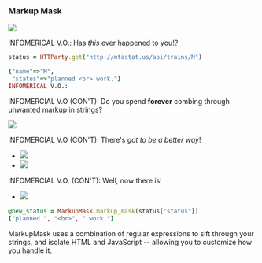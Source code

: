 ### Markup Mask
![](https://media.giphy.com/media/KKSL69AkgQ62c/giphy.gif)


INFOMERICAL V.O.: 
Has _this_ ever happened to you!?

```ruby
status = HTTParty.get("http://mtastat.us/api/trains/M")

{"name"=>"M",
 "status"=>"planned <br> work."}
INFOMERICAL V.O.: 
```
INFOMERCIAL V.O (CON'T): 
Do you spend **forever** combing through unwanted markup in strings?

![](https://media.giphy.com/media/10N0qMA6FLi4BW/giphy.gif)

INFOMERCIAL V.O (CON'T): 
There's _got to be a better way_!

- ![](https://media.giphy.com/media/i4gLlAUz2IVIk/giphy.gif)
- ![](https://media.giphy.com/media/dJEMs13SrsiuA/giphy.gif)

INFOMERCIAL V.O. (CON'T): 
Well, now there is!
- ![](https://media.giphy.com/media/5lv2pwsT4A2nC/giphy.gif)

```rb
@new_status = MarkupMask.markup_mask(status["status"])
["planned ", "<br>", " work."]
```

MarkupMask uses a combination of regular expressions to sift through your strings, and 
isolate HTML and JavaScript -- allowing you to customize how you handle it.
